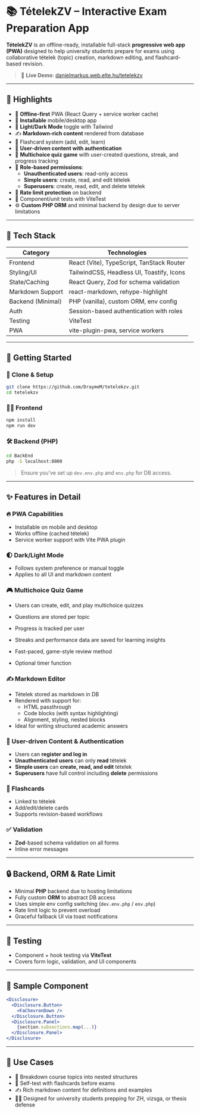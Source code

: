 # 📚 TételekZV – Interactive Exam Preparation App

**TételekZV** is an offline-ready, installable full-stack **progressive web app (PWA)** designed to help university students prepare for exams using collaborative tételek (topic) creation, markdown editing, and flashcard-based revision.

> 🔗 **Live Demo**: [danielmarkus.web.elte.hu/tetelekzv](https://danielmarkus.web.elte.hu/tetelekzv/)

---

## 📌 Highlights

- 💾 **Offline-first** PWA (React Query + service worker cache)
- 📱 **Installable** mobile/desktop app
- 🎨 **Light/Dark Mode** toggle with Tailwind
- ✍️ **Markdown-rich content** rendered from database
- 🧠 Flashcard system (add, edit, learn)
- 👥 **User-driven content with authentication**
- 🧩 **Multichoice quiz game** with user-created questions, streak, and progress tracking
- 🔐 **Role-based permissions**:
  - **Unauthenticated users**: read-only access
  - **Simple users**: create, read, and edit tételek
  - **Superusers**: create, read, edit, and delete tételek
- 🚦 **Rate limit protection** on backend
- 🧪 Component/unit tests with ViteTest
- ⚙️ **Custom PHP ORM** and minimal backend by design due to server limitations

---

## 🧩 Tech Stack

| Category         | Technologies                             |
|------------------|-------------------------------------------|
| Frontend         | React (Vite), TypeScript, TanStack Router |
| Styling/UI       | TailwindCSS, Headless UI, Toastify, Icons |
| State/Caching    | React Query, Zod for schema validation     |
| Markdown Support | react-markdown, rehype-highlight           |
| Backend (Minimal)| PHP (vanilla), custom ORM, env config      |
| Auth             | Session-based authentication with roles    |
| Testing          | ViteTest                                   |
| PWA              | vite-plugin-pwa, service workers           |

---

## 🚀 Getting Started

### 🔧 Clone & Setup

```bash
git clone https://github.com/DraymeM/tetelekzv.git
cd tetelekzv
```

### 🧑‍💻 Frontend

```bash
npm install
npm run dev
```

### 🛠️ Backend (PHP)

```bash
cd BackEnd
php -S localhost:8000
```

> Ensure you've set up `dev.env.php` and `env.php` for DB access.

---

## ✨ Features in Detail

### 🔥 PWA Capabilities

- Installable on mobile and desktop
- Works offline (cached tételek)
- Service worker support with Vite PWA plugin

### 🌓 Dark/Light Mode

- Follows system preference or manual toggle
- Applies to all UI and markdown content

### 🎮 Multichoice Quiz Game

- Users can create, edit, and play multichoice quizzes

- Questions are stored per topic

- Progress is tracked per user

- Streaks and performance data are saved for learning insights

- Fast-paced, game-style review method

- Optional timer function

### ✍️ Markdown Editor

- Tételek stored as markdown in DB
- Rendered with support for:
  - HTML passthrough
  - Code blocks (with syntax highlighting)
  - Alignment, styling, nested blocks
- Ideal for writing structured academic answers

### 👥 User-driven Content & Authentication

- Users can **register and log in**
- **Unauthenticated users** can only **read** tételek
- **Simple users** can **create, read, and edit** tételek
- **Superusers** have full control including **delete** permissions

### 🧠 Flashcards

- Linked to tételek
- Add/edit/delete cards
- Supports revision-based workflows

### ✅ Validation

- **Zod**-based schema validation on all forms
- Inline error messages

---

## 🔒 Backend, ORM & Rate Limit

- Minimal **PHP** backend due to hosting limitations
- Fully custom **ORM** to abstract DB access
- Uses simple env config switching (`dev.env.php` / `env.php`)
- Rate limit logic to prevent overload
- Graceful fallback UI via toast notifications

---

## 🧪 Testing

- Component + hook testing via **ViteTest**
- Covers form logic, validation, and UI components

---

## 🧾 Sample Component

```jsx
<Disclosure>
  <Disclosure.Button>
    <FaChevronDown />
  </Disclosure.Button>
  <Disclosure.Panel>
    {section.subsections.map(...)}
  </Disclosure.Panel>
</Disclosure>
```

---

## 🧠 Use Cases

- 📖 Breakdown course topics into nested structures
- 🧪 Self-test with flashcards before exams
- ✍️ Rich markdown content for definitions and examples
- 👨‍🎓 Designed for university students prepping for ZH, vizsga, or thesis defense
